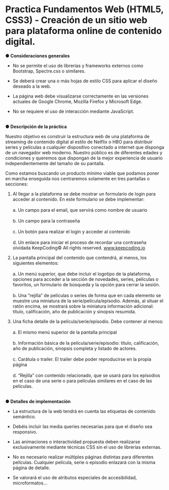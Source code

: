 # Practica Fundamentos Web (HTML5, CSS3) - Creación de un sitio web para plataforma online de contenido digital.

<strong>● Consideraciones generales</strong>

- No se permite el uso de librerías y frameworks externos como Bootstrap, Spectre.css
o similares.

- Se deberá crear una o más hojas de estilo CSS para aplicar el diseño deseado a la
web.

- La página web debe visualizarse correctamente en las versiones actuales de Google
Chrome, Mozilla Firefox y Microsoft Edge.

- No se requiere el uso de interacción mediante JavaScript.


<br/>
<strong>● Descripción de la práctica</strong>

Nuestro objetivo es construir la estructura web de una plataforma de streaming de contenido
digital al estilo de Netflix o HBO para distribuir series y películas a cualquier dispositivo
conectado a internet que disponga de un navegador web moderno. Nuestro público es de
diferentes edades y condiciones y queremos que dispongan de la mejor experiencia de
usuario independientemente del tamaño de su pantalla.

Como estamos buscando un producto mínimo viable que podamos poner en marcha
enseguida nos centraremos solamente en tres pantallas o secciones:

1) Al llegar a la plataforma se debe mostrar un formulario de login para acceder al
contenido. En este formulario se debe implementar:
<br/><br/>
a. Un campo para el email, que servirá como nombre de usuario
<br/><br/>
b. Un campo para la contraseña
<br/><br/>
c. Un botón para realizar el login y acceder al contenido
<br/><br/>
d. Un enlace para iniciar el proceso de recordar una contraseña olvidada
KeepCoding© All rights reserved.
www.keepcoding.io

2. La pantalla principal del contenido que contendrá, al menos, los siguientes
elementos:
<br/><br/>
a. Un menú superior, que debe incluir el logotipo de la plataforma, opciones
para acceder a la sección de novedades, series, películas o favoritos, un
formulario de búsqueda y la opción para cerrar la sesión.
<br/><br/>
b. Una “rejilla” de películas o series de forma que en cada elemento se muestre
una miniatura de la serie/película/episodio. Además, al situar el ratón encima,
se mostrará sobre la miniatura información adicional: título, calificación, año
de publicación y sinopsis resumida.

3. Una ficha detalle de la película/serie/episodio. Debe contener al menos:
<br/><br/>
a. El mismo menú superior de la pantalla principal
<br/><br/>
b. Información básica de la película/serie/episodio: título, calificación, año de
publicación, sinopsis completa y listado de actores.
<br/><br/>
c. Carátula o trailer. El trailer debe poder reproducirse en la propia página
<br/><br/>
d. “Rejilla” con contenido relacionado, que se usará para los episodios en el
caso de una serie o para películas similares en el caso de las películas.

<br/>
<strong>● Detalles de implementación</strong>

- La estructura de la web tendrá en cuenta las etiquetas de contenido semántico.

- Debéis incluir las media queries necesarias para que el diseño sea responsivo.

- Las animaciones o interactividad propuesta deben realizarse exclusivamente
mediante técnicas CSS sin el uso de librerías externas.

- No es necesario realizar múltiples páginas distintas para diferentes películas.
Cualquier película, serie o episodio enlazará con la misma página de detalle.

- Se valorará el uso de atributos especiales de accesibilidad, microformatos...
